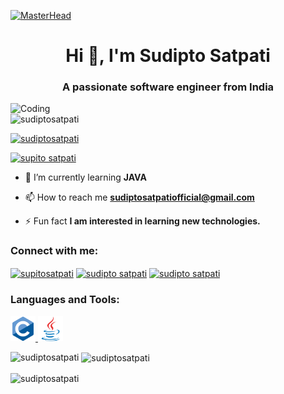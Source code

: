 [![MasterHead](https://files.readme.io/d14112d-Cloudsmith-Integrations-Banner-GitHub.png)](https://sudiptosatpati.io)
<h1 align="center">Hi 👋, I'm Sudipto Satpati</h1>
<h3 align="center">A passionate software engineer from India</h3>
<img align="left" alt="Coding" width="400" src="https://camo.githubusercontent.com/cae12fddd9d6982901d82580bdf321d81fb299141098ca1c2d4891870827bf17/68747470733a2f2f6d69726f2e6d656469756d2e636f6d2f6d61782f313336302f302a37513379765349765f7430696f4a2d5a2e676966">
<p align="left"> <img src="https://komarev.com/ghpvc/?username=sudiptosatpati&label=Profile%20views&color=0e75b6&style=flat" alt="sudiptosatpati" /> </p>

<p align="left"> <a href="https://github.com/ryo-ma/github-profile-trophy"><img src="https://github-profile-trophy.vercel.app/?username=sudiptosatpati" alt="sudiptosatpati" /></a> </p>

<p align="left"> <a href="https://leetcode.com/u/sudiptosatpati/" target="blank"><img src="https://img.shields.io/twitter/follow/supito satpati?logo=twitter&style=for-the-badge" alt="supito satpati" /></a> </p>

- 🌱 I’m currently learning **JAVA**

- 📫 How to reach me **sudiptosatpatiofficial@gmail.com**

- ⚡ Fun fact **I am interested in learning new technologies.**

<h3 align="left">Connect with me:</h3>
<p align="left">
<a href="https://twitter.com/supitosatpati" target="blank"><img align="center" src="https://raw.githubusercontent.com/rahuldkjain/github-profile-readme-generator/master/src/images/icons/Social/twitter.svg" alt="supitosatpati" height="30" width="40" /></a>
<a href="https://fb.com/sudipto satpati" target="blank"><img align="center" src="https://raw.githubusercontent.com/rahuldkjain/github-profile-readme-generator/master/src/images/icons/Social/facebook.svg" alt="sudipto satpati" height="30" width="40" /></a>
<a href="https://leetcode.com/u/sudiptosatpati/" target="blank"><img align="center" src="https://raw.githubusercontent.com/rahuldkjain/github-profile-readme-generator/master/src/images/icons/Social/leet-code.svg" alt="sudipto satpati" height="30" width="40" /></a>
</p>

<h3 align="left">Languages and Tools:</h3>
<p align="left"> <a href="https://www.cprogramming.com/" target="_blank" rel="noreferrer"> <img src="https://raw.githubusercontent.com/devicons/devicon/master/icons/c/c-original.svg" alt="c" width="40" height="40"/> </a> <a href="https://www.java.com" target="_blank" rel="noreferrer"> <img src="https://raw.githubusercontent.com/devicons/devicon/master/icons/java/java-original.svg" alt="java" width="40" height="40"/> </a> </p>

<p><img align="left" src="https://github-readme-stats.vercel.app/api/top-langs?username=sudiptosatpati&show_icons=true&locale=en&layout=compact" alt="sudiptosatpati" /></p>

<p>&nbsp;<img align="center" src="https://github-readme-stats.vercel.app/api?username=sudiptosatpati&show_icons=true&locale=en" alt="sudiptosatpati" /></p>

<p><img align="center" src="https://github-readme-streak-stats.herokuapp.com/?user=sudiptosatpati&" alt="sudiptosatpati" /></p>


